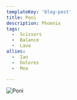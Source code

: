 ```yaml
---
templateKey: 'blog-post'
title: Poni
description: Phoenix
tags:
  -  Scissors
  -  Balance
  -  Lava
allies:
  -  Ian
  -  Dolores
  -  Moa

---
```

![Poni](/img/Poni.png)
